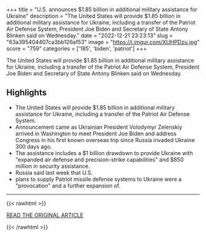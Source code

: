 +++
title = "U.S. announces $1.85 billion in additional military assistance for Ukraine"
description = "The United States will provide $1.85 billion in additional military assistance for Ukraine, including a transfer of the Patriot Air Defense System, President Joe Biden and Secretary of State Antony Blinken said on Wednesday."
date = "2022-12-21 23:23:13"
slug = "63a395404407ca3bb126af53"
image = "https://i.imgur.com/XUHPDzu.jpg"
score = "759"
categories = ['185', 'biden', 'patriot']
+++

The United States will provide $1.85 billion in additional military assistance for Ukraine, including a transfer of the Patriot Air Defense System, President Joe Biden and Secretary of State Antony Blinken said on Wednesday.

## Highlights

- The United States will provide $1.85 billion in additional military assistance for Ukraine, including a transfer of the Patriot Air Defense System.
- Announcement came as Ukrainian President Volodymyr Zelenskiy arrived in Washington to meet President Joe Biden and address Congress in his first known overseas trip since Russia invaded Ukraine 300 days ago.
- The assistance includes a $1 billion drawdown to provide Ukraine with "expanded air defense and precision-strike capabilities" and $850 million in security assistance.
- Russia said last week that U.S.
- plans to supply Patriot missile defense systems to Ukraine were a "provocation" and a further expansion of.

---

{{< rawhtml >}}
  <p class="article-category">
    <a target="_blank" href="https://www.reuters.com/world/europe/us-announces-185-billion-additional-military-assistance-ukraine-2022-12-21/">READ THE ORIGINAL ARTICLE</a>
  </p>
{{< /rawhtml >}}
